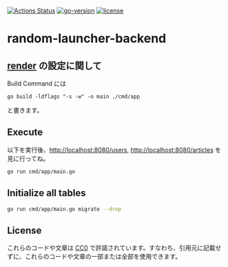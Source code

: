 [![Actions Status](https://github.com/ch-random/random-launcher-backend/actions/workflows/ci.yml/badge.svg)](https://github.com/ch-random/random-launcher-backend/actions/workflows/ci.yml)
[![go-version](https://img.shields.io/github/go-mod/go-version/ch-random/random-launcher-backend)](https://github.com/ch-random/random-launcher-backend/blob/master/go.mod)
[![license](https://img.shields.io/badge/license-CC0--1.0-blue)](https://github.com/ch-random/random-launcher-backend/blob/master/LICENSE)

# random-launcher-backend

## [render](https://dashboard.render.com) の設定に関して

Build Command には

```
go build -ldflags "-s -w" -o main ./cmd/app
```

と書きます。

## Execute

以下を実行後、<http://localhost:8080/users>, <http://localhost:8080/articles> を見に行ってね。

```sh
go run cmd/app/main.go
```

## Initialize all tables

```sh
go run cmd/app/main.go migrate --drop
```

## License

これらのコードや文章は [CC0](https://creativecommons.org/publicdomain/zero/1.0/deed.ja) で許諾されています。すなわち、引用元に記載せずに、これらのコードや文章の一部または全部を使用できます。
